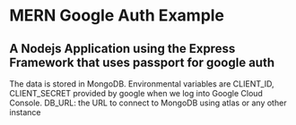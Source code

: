 # MERN Google Auth Example

## A Nodejs Application using the Express Framework that uses passport for google auth

The data is stored in MongoDB.
Environmental variables are CLIENT_ID, CLIENT_SECRET provided by google when we log into Google Cloud Console.
DB_URL: the URL to connect to MongoDB using atlas or any other instance
